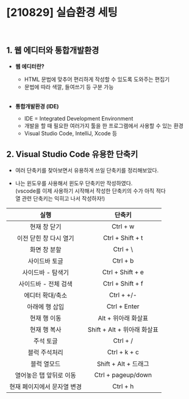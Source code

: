 # [210829] 실습환경 세팅

</br>

## 1. 웹 에디터와 통합개발환경</br>

- **웹 에디터란?**
  - HTML 문법에 맞추어 편리하게 작성할 수 있도록 도와주는 편집기
  - 문법에 따라 색깔, 들여쓰기 등 구분 가능</br></br>

- **통합개발환경 (IDE)**
  - IDE = Integrated Development Environment
  - 개발을 할 때 필요한 여러가지 툴을 한 프로그램에서 사용할 수 있는 환경
  - Visual Studio Code, IntelliJ, Xcode 등

## 2. Visual Studio Code 유용한 단축키</br>

- 여러 단축키를 찾아보면서 유용하게 쓰일 단축키를 정리해보았다.</br>
  
- 나는 윈도우를 사용해서 윈도우 단축키만 작성하였다.</br>
(vscode를 이제 사용하기 시작해서 작성한 단축키의 수가 아직 적다</br>열 관련 단축키는 익히고 나서 작성하자!)</br>

실행 | 단축키
:--:|:--:
현재 창 닫기 | Ctrl + w
이전 닫힌 창 다시 열기 | Ctrl + Shift + t
화면 창 분할 | Ctrl + \
사이드바 토글 | Ctrl + b
사이드바 - 탐색기 | Ctrl + Shift + e
사이드바 - 전체 검색 | Ctrl + Shift + f
에디터 확대/축소 | Ctrl + +/-
아래에 행 삽입 | Ctrl + Enter
현재 행 이동 | Alt + 위아래 화살표
현재 행 복사 | Shift + Alt + 위아래 화살표
주석 토글 | Ctrl + /
블럭 주석처리 | Ctrl + k + c
블럭 열모드 | Shift + Alt + 드래그
열어놓은 탭 앞뒤로 이동 | Ctrl + pageup/down
현재 페이지에서 문자열 변경 | Ctrl + h
